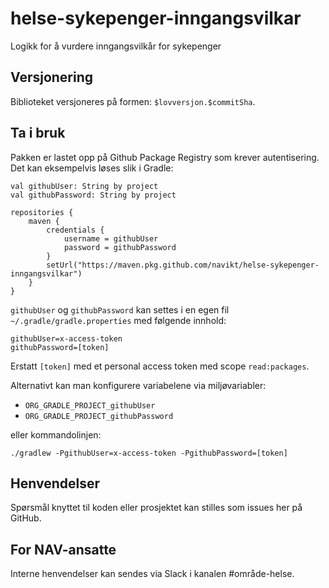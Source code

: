 helse-sykepenger-inngangsvilkar
===============================

Logikk for å vurdere inngangsvilkår for sykepenger

## Versjonering

Biblioteket versjoneres på formen: `$lovversjon.$commitSha`.

## Ta i bruk

Pakken er lastet opp på Github Package Registry som krever autentisering. Det kan eksempelvis løses slik i Gradle:

```
val githubUser: String by project
val githubPassword: String by project

repositories {
    maven {
        credentials {
            username = githubUser
            password = githubPassword
        }
        setUrl("https://maven.pkg.github.com/navikt/helse-sykepenger-inngangsvilkar")
    }
}
```

`githubUser` og `githubPassword` kan settes i en egen fil `~/.gradle/gradle.properties` med følgende innhold:
   
```                                                     
githubUser=x-access-token
githubPassword=[token]
```

Erstatt `[token]` med et personal access token med scope `read:packages`.

Alternativt kan man konfigurere variabelene via miljøvariabler:

* `ORG_GRADLE_PROJECT_githubUser`
* `ORG_GRADLE_PROJECT_githubPassword`

eller kommandolinjen:

```
./gradlew -PgithubUser=x-access-token -PgithubPassword=[token]
```

## Henvendelser

Spørsmål knyttet til koden eller prosjektet kan stilles som issues her på GitHub.

## For NAV-ansatte

Interne henvendelser kan sendes via Slack i kanalen #område-helse.
